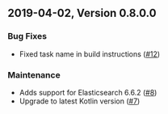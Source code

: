 ## 2019-04-02, Version 0.8.0.0

### Bug Fixes
  * Fixed task name in build instructions ([#12](https://github.com/opendistro-for-elasticsearch/alerting/pull/12))

### Maintenance
  * Adds support for Elasticsearch 6.6.2 ([#8](https://github.com/opendistro-for-elasticsearch/alerting/pull/8))
  * Upgrade to latest Kotlin version ([#7](https://github.com/opendistro-for-elasticsearch/alerting/pull/7))

